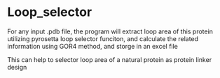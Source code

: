 # Loop_selector


For any input .pdb file, the program will extract loop area of this protein utilizing pyrosetta loop selector funciton, and calculate the related information using GOR4 method, and storge in an excel file

This can help to selector loop area of a natural protein as protein linker design



